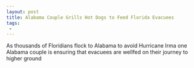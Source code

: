 ```yaml
---
layout: post
title: Alabama Couple Grills Hot Dogs to Feed Florida Evacuees
tags:
 -
---
```

As thousands of Floridians flock to Alabama to avoid Hurricane Irma one Alabama couple is ensuring that evacuees are wellfed on their journey to higher ground
